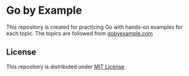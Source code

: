 # Go by Example

This repository is created for practicing Go with hands-on examples for each topic. The topics are followed from [gobyexample.com](https://gobyexample.com/)

## License
This repository is distributed under [MIT License](https://github.com/luangtatipsy/go-by-example/blob/main/LICENSE)